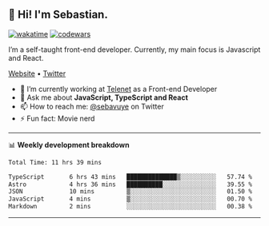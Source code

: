 ## 👋 Hi! I'm Sebastian.

[![wakatime](https://wakatime.com/badge/user/df0036c6-328a-4a39-be9b-e49417ed22a1.svg)](https://wakatime.com/@df0036c6-328a-4a39-be9b-e49417ed22a1)
[![codewars](https://www.codewars.com/users/sebavuye/badges/small)](https://www.codewars.com/users/sebavuye)

I’m a self-taught front-end developer. Currently, my main focus is Javascript and React.

[Website](https://sebastianvuye.be) • [Twitter](https://twitter.com/sebavuye)

- 🔭 I’m currently working at [Telenet](https://telenet.be/) as a Front-end Developer
- 💬 Ask me about **JavaScript, TypeScript and React**
- 📫 How to reach me: [@sebavuye](https://twitter.com/sebavuye) on Twitter
- ⚡ Fun fact: Movie nerd

-------

📊 **Weekly development breakdown**

<!--START_SECTION:waka-->

```txt
Total Time: 11 hrs 39 mins

TypeScript       6 hrs 43 mins   ██████████████▒░░░░░░░░░░   57.74 %
Astro            4 hrs 36 mins   ██████████░░░░░░░░░░░░░░░   39.55 %
JSON             10 mins         ▒░░░░░░░░░░░░░░░░░░░░░░░░   01.50 %
JavaScript       4 mins          ▒░░░░░░░░░░░░░░░░░░░░░░░░   00.70 %
Markdown         2 mins          ░░░░░░░░░░░░░░░░░░░░░░░░░   00.38 %
```

<!--END_SECTION:waka-->
-------

